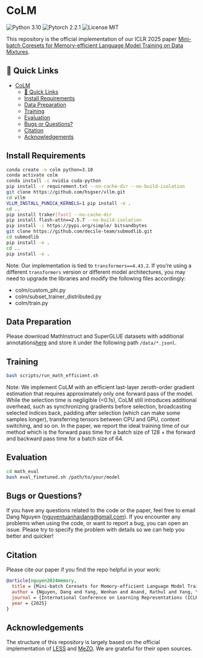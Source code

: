 # CoLM
![Python 3.10](https://img.shields.io/badge/python-3.10-green)
![Pytorch 2.2.1](https://img.shields.io/badge/pytorch-2.2.1-green)
![License MIT](https://img.shields.io/badge/license-MIT-blue)

This repository is the official implementation of our ICLR 2025 paper [Mini-batch Coresets for Memory-efficient Language Model Training on Data Mixtures](https://arxiv.org/pdf/2407.19580).

## 🔗 Quick Links
- [CoLM](#colm)
  - [🔗 Quick Links](#-quick-links)
  - [Install Requirements](#install-requirements)
  - [Data Preparation](#data-preparation)
  - [Training](#training)
  - [Evaluation](#evaluation)
  - [Bugs or Questions?](#bugs-or-questions)
  - [Citation](#citation)
  - [Acknowledgements](#acknowledgements)


## Install Requirements
```bash
conda create -n colm python=3.10
conda activate colm
conda install -c nvidia cuda-python
pip install -r requirement.txt --no-cache-dir --no-build-isolation
git clone https://github.com/hsgser/vllm.git
cd vllm
VLLM_INSTALL_PUNICA_KERNELS=1 pip install -e .
cd ..
pip install traker[fast] --no-cache-dir
pip install flash-attn==2.5.7 --no-build-isolation
pip install -i https://pypi.org/simple/ bitsandbytes
git clone https://github.com/decile-team/submodlib.git
cd submodlib
pip install -e .
cd ..
pip install -e .
```

Note: Our implementation is tied to `transformers==4.43.2`. If you’re using a different `transformers` version or different model architectures, you may need to upgrade the libraries and modify the following files accordingly:
- colm/custom_phi.py
- colm/subset_trainer_distributed.py
- colm/train.py

## Data Preparation
Please download MathInstruct and SuperGLUE datasets with additional annotations[here](https://drive.google.com/file/d/1kpYMJ0xrn0eLyv-uwhUZCTjFWT6Zlb-Q/view?usp=sharing) and store it under the following path `/data/*.jsonl`.

## Training
```bash
bash scripts/run_math_efficient.sh
```

Note: We implement CoLM with an efficient last-layer zeroth-order gradient estimation that requires approximately only one forward pass of the model. While the selection time is negligible (<0.1s), CoLM still introduces additional overhead, such as synchronizing gradients before selection, broadcasting selected indices back, padding after selection (which can make some samples longer), transferring tensors between CPU and GPU, context switching, and so on. In the paper, we report the ideal training time of our method which is the forward pass time for a batch size of 128 + the forward and backward pass time for a batch size of 64.

## Evaluation
```bash
cd math_eval
bash eval_finetuned.sh /path/to/your/model
```

## Bugs or Questions?
If you have any questions related to the code or the paper, feel free to email Dang Nguyen (nguyentuanhaidang@gmail.com). If you encounter any problems when using the code, or want to report a bug, you can open an issue. Please try to specify the problem with details so we can help you better and quicker!

## Citation
Please cite our paper if you find the repo helpful in your work:

```bibtex
@article{nguyen2024memory,
  title = {Mini-batch Coresets for Memory-efficient Language Model Training on Data Mixtures},
  author = {Nguyen, Dang and Yang, Wenhan and Anand, Rathul and Yang, Yu and Mirzasoleiman, Baharan},
  journal = {International Conference on Learning Representations (ICLR)},
  year = {2025}
}
```

## Acknowledgements
The structure of this repository is largely based on the official implementation of [LESS](https://github.com/princeton-nlp/LESS) and [MeZO](https://github.com/princeton-nlp/MeZO). We are grateful for their open sources.